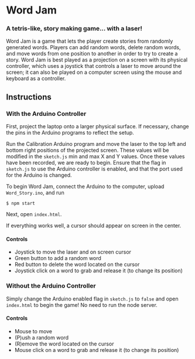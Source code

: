 # Word Jam
### A tetris-like, story making game… with a laser!

Word Jam is a game that lets the player create stories from randomly generated words. Players can add random words, delete random words, and move words from one position to another in order to try to create a story. Word Jam is best played as a projection on a screen with its physical controller, which uses a joystick that controls a laser to move around the screen; it can also be played on a computer screen using the mouse and keyboard as a controller. 

## Instructions

### With the Arduino Controller

First, project the laptop onto a larger physical surface. If necessary, change the pins in the Arduino programs to reflect the setup.

Run the Calibration Arduino program and move the laser to the top left and bottom right positions of the projected screen. These values will be modified in the `sketch.js` min and max X and Y values. Once these values have been recorded, we are ready to begin. Ensure that the flag in `sketch.js` to use the Arduino controller is enabled, and that the port used for the Arduino is changed. 

To begin Word Jam, connect the Arduino to the computer, upload `Word_Story.ino`, and run

```shell
$ npm start
```

Next, open `index.html`. 

If everything works well, a cursor should appear on screen in the center.

#### Controls
* Joystick to move the laser and on screen cursor
* Green button to add a random word
* Red button to delete the word located on the cursor
* Joystick click on a word to grab and release it (to change its position)

### Without the Arduino Controller

Simply change the Arduino enabled flag in `sketch.js` to `false` and open `index.html` to begin the game! No need to run the node server.

#### Controls
* Mouse to move
* (P)ush a random word
* (R)emove the word located on the cursor
* Mouse click on a word to grab and release it (to change its position)
